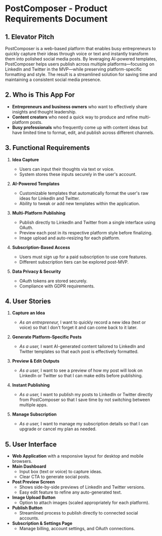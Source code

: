 # PostComposer - Product Requirements Document

## 1. Elevator Pitch

PostComposer is a web-based platform that enables busy entrepreneurs to quickly capture their ideas through voice or text and instantly transform them into polished social media posts. By leveraging AI-powered templates, PostComposer helps users publish across multiple platforms—focusing on LinkedIn and Twitter in the MVP—while preserving platform-specific formatting and style. The result is a streamlined solution for saving time and maintaining a consistent social media presence.

## 2. Who is This App For

- **Entrepreneurs and business owners** who want to effectively share insights and thought leadership.
- **Content creators** who need a quick way to produce and refine multi-platform posts.
- **Busy professionals** who frequently come up with content ideas but have limited time to format, edit, and publish across different channels.

## 3. Functional Requirements

1. **Idea Capture**

   - Users can input their thoughts via text or voice.
   - System stores these inputs securely in the user's account.

2. **AI-Powered Templates**

   - Customizable templates that automatically format the user's raw ideas for LinkedIn and Twitter.
   - Ability to tweak or add new templates within the application.

3. **Multi-Platform Publishing**

   - Publish directly to LinkedIn and Twitter from a single interface using OAuth.
   - Preview each post in its respective platform style before finalizing.
   - Image upload and auto-resizing for each platform.

4. **Subscription-Based Access**

   - Users must sign up for a paid subscription to use core features.
   - Different subscription tiers can be explored post-MVP.

5. **Data Privacy & Security**
   - OAuth tokens are stored securely.
   - Compliance with GDPR requirements.

## 4. User Stories

1. **Capture an Idea**

   - _As an entrepreneur,_ I want to quickly record a new idea (text or voice) so that I don't forget it and can come back to it later.

2. **Generate Platform-Specific Posts**

   - _As a user,_ I want AI-generated content tailored to LinkedIn and Twitter templates so that each post is effectively formatted.

3. **Preview & Edit Outputs**

   - _As a user,_ I want to see a preview of how my post will look on LinkedIn or Twitter so that I can make edits before publishing.

4. **Instant Publishing**

   - _As a user,_ I want to publish my posts to LinkedIn or Twitter directly from PostComposer so that I save time by not switching between multiple apps.

5. **Manage Subscription**
   - _As a user,_ I want to manage my subscription details so that I can upgrade or cancel my plan as needed.

## 5. User Interface

- **Web Application** with a responsive layout for desktop and mobile browsers.
- **Main Dashboard**
  - Input box (text or voice) to capture ideas.
  - Clear CTA to generate social posts.
- **Post Preview Screen**
  - Shows side-by-side previews of LinkedIn and Twitter versions.
  - Easy edit feature to refine any auto-generated text.
- **Image Upload Button**
  - Option to attach images (scaled appropriately for each platform).
- **Publish Button**
  - Streamlined process to publish directly to connected social accounts.
- **Subscription & Settings Page**
  - Manage billing, account settings, and OAuth connections.
